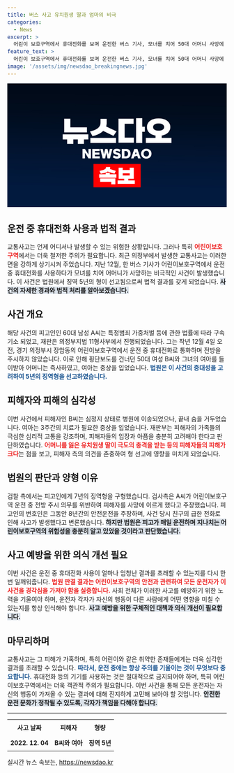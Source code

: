 ```yaml
---
title: 버스 사고 유치원생 딸과 엄마의 비극
categories:
  - News
excerpt: >
  어린이 보호구역에서 휴대전화를 보며 운전한 버스 기사, 모녀를 치어 50대 어머니 사망에 징역 5년 선고! 법원은 피해자의 극심한 고통을 언급하며 엄벌을 강조. 충격적인 사건의 전말을 살펴보세요!
feature_text: >
  어린이 보호구역에서 휴대전화를 보며 운전한 버스 기사, 모녀를 치어 50대 어머니 사망에 징역 5년 선고! 법원은 피해자의 극심한 고통을 언급하며 엄벌을 강조. 충격적인 사건의 전말을 살펴보세요!
image: '/assets/img/newsdao_breakingnews.jpg'
---
```


<p><img src="/assets/img/newsdao_breakingnews.jpg" alt="bookingtag 속보" /></p>

<h2 data-ke-size="size26">운전 중 휴대전화 사용과 법적 결과</h2>

<p data-ke-size="size16">

교통사고는 언제 어디서나 발생할 수 있는 위험한 상황입니다. 그러나 특히 <b><span style="color: #ee2323;">어린이보호구역</span></b>에서는 더욱 철저한 주의가 필요합니다. 최근 의정부에서 발생한 교통사고는 이러한 면을 강하게 상기시켜 주었습니다. 지난 12월, 한 버스 기사가 어린이보호구역에서 운전 중 휴대전화를 사용하다가 모녀를 치어 어머니가 사망하는 비극적인 사건이 발생했습니다. 이 사건은 법원에서 징역 5년의 형이 선고됨으로써 법적 결과를 갖게 되었습니다. <b><span style="background-color: #21538527;">사건의 자세한 경과와 법적 처리를 알아보겠습니다.</span></b>

</p>

<h2 data-ke-size="size26">사건 개요</h2>

<p data-ke-size="size16">

해당 사건의 피고인인 60대 남성 A씨는 특정범죄 가중처벌 등에 관한 법률에 따라 구속기소 되었고, 재판은 의정부지법 11형사부에서 진행되었습니다. 그는 작년 12월 4일 오전, 경기 의정부시 장암동의 어린이보호구역에서 운전 중 휴대전화로 통화하며 전방을 주시하지 않았습니다. 이로 인해 횡단보도를 건너던 50대 여성 B씨와 그녀의 여아를 들이받아 어머니는 즉사하였고, 여아는 중상을 입었습니다. <b><span style="color: #1a5490;">법원은 이 사건의 중대성을 고려하여 5년의 징역형을 선고하였습니다.</span></b> 

</p>

<h2 data-ke-size="size26">피해자와 피해의 심각성</h2>

<p data-ke-size="size16">

이번 사건에서 피해자인 B씨는 심정지 상태로 병원에 이송되었으나, 끝내 숨을 거두었습니다. 여아는 3주간의 치료가 필요한 중상을 입었습니다. 재판부는 피해자의 가족들의 극심한 심리적 고통을 강조하며, 피해자들의 입장과 아픔을 충분히 고려해야 한다고 판단하였습니다. <b><span style="color: #ee2323;">어머니를 잃은 유치원생 딸이 극도의 충격을 받는 등의 피해자들의 피해가 크다</span></b>는 점을 보고, 피해자 측의 의견을 존중하여 형 선고에 영향을 미치게 되었습니다. 

</p>

<h2 data-ke-size="size26">법원의 판단과 양형 이유</h2>

<p data-ke-size="size16">

검찰 측에서는 피고인에게 7년의 징역형을 구형했습니다. 검사측은 A씨가 어린이보호구역 운전 중 전방 주시 의무를 위반하여 피해자를 사망에 이르게 했다고 주장했습니다. 피고인의 변호인은 그동안 8년간의 안전운전을 주장하며, 사건 당시 친구의 급한 전화로 인해 사고가 발생했다고 변론했습니다. <b><span style="background-color: #21538527;">하지만 법원은 피고가 매일 운전하며 지나치는 어린이보호구역의 위험성을 충분히 알고 있었을 것이라고 판단했습니다.</span></b> 

</p>

<h2 data-ke-size="size26">사고 예방을 위한 의식 개선 필요</h2>

<p data-ke-size="size16">

이번 사건은 운전 중 휴대전화 사용이 얼마나 엄청난 결과를 초래할 수 있는지를 다시 한번 일깨워줍니다. <b><span style="color: #ee2323;">법원 판결 결과는 어린이보호구역의 안전과 관련하여 모든 운전자가 이 사건을 경각심을 가져야 함을 실증합니다.</span></b> 사회 전체가 이러한 사고를 예방하기 위한 노력을 기울여야 하며, 운전자 각자가 자신의 행동이 다른 사람에게 어떤 영향을 미칠 수 있는지를 항상 인식해야 합니다. <b><span style="background-color: #21538527;">사고 예방을 위한 구체적인 대책과 의식 개선이 필요합니다.</span></b>

</p>

<h2 data-ke-size="size26">마무리하며</h2>

<p data-ke-size="size16">

교통사고는 그 피해가 가혹하며, 특히 어린이와 같은 취약한 존재들에게는 더욱 심각한 결과를 초래할 수 있습니다. <b><span style="color: #1a5490;">따라서, 운전 중에는 항상 주의를 기울이는 것이 무엇보다 중요합니다.</span></b> 휴대전화 등의 기기를 사용하는 것은 절대적으로 금지되어야 하며, 특히 어린이보호구역에서는 더욱 객관적 주의가 필요합니다. 이번 사건을 통해 모든 운전자는 자신의 행동이 가져올 수 있는 결과에 대해 진지하게 고민해 보아야 할 것입니다. <b><span style="background-color: #21538527;">안전한 운전 문화가 정착될 수 있도록, 각자가 책임을 다해야 합니다.</span></b>

</p>

<hr>

<table style="width: 100%;">
    <tr>
        <td style="text-align: center; height: 30px;"><b>사고 날짜</b></td>
        <td style="text-align: center; height: 30px;"><b>피해자</b></td>
        <td style="text-align: center; height: 30px;"><b>형량</b></td>
    </tr>
    <tr>
        <td style="text-align: center; height: 30px;"><b>2022. 12. 04</b></td>
        <td style="text-align: center; height: 30px;"><b>B씨와 여아</b></td>
        <td style="text-align: center; height: 30px;"><b>징역 5년</b></td>
    </tr>
</table>
실시간 뉴스 속보는, <a href="https://newsdao.kr" rel="dofollow">https://newsdao.kr</a>


